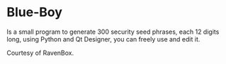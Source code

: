 # Blue-Boy

Is a small program to generate 300 security seed phrases, each 12 digits long, using Python and Qt Designer, you can freely use and edit it.

Courtesy of RavenBox.
